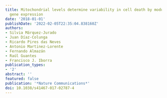 ```yaml
---
title: Mitochondrial levels determine variability in cell death by modulating apoptotic
  gene expression
date: '2018-01-01'
publishDate: '2022-02-05T22:35:04.838160Z'
authors:
- Silvia Márquez-Jurado
- Juan Díaz-Colunga
- Ricardo Pires das Neves
- Antonio Martinez-Lorente
- Fernando Almazán
- Raúl Guantes
- Francisco J. Iborra
publication_types:
- '2'
abstract: ''
featured: false
publication: '*Nature Communications*'
doi: 10.1038/s41467-017-02787-4
---
```


